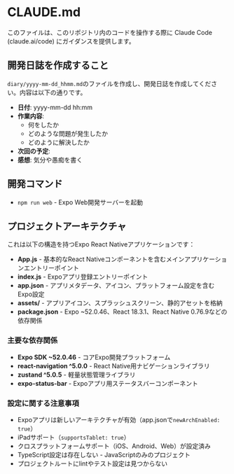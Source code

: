 # CLAUDE.md

このファイルは、このリポジトリ内のコードを操作する際に Claude Code (claude.ai/code) にガイダンスを提供します。

## 開発日誌を作成すること

`diary/yyyy-mm-dd_hhmm.md`のファイルを作成し、開発日誌を作成してください。内容は以下の通りです。

- **日付**: yyyy-mm-dd hh:mm
- **作業内容**:
  - 何をしたか
  - どのような問題が発生したか
  - どのように解決したか
- **次回の予定**:
- **感想**: 気分や愚痴を書く

## 開発コマンド

- `npm run web` - Expo Web開発サーバーを起動

## プロジェクトアーキテクチャ

これは以下の構造を持つExpo React Nativeアプリケーションです：

- **App.js** - 基本的なReact Nativeコンポーネントを含むメインアプリケーションエントリーポイント
- **index.js** - Expoアプリ登録エントリーポイント
- **app.json** - アプリメタデータ、アイコン、プラットフォーム設定を含むExpo設定
- **assets/** - アプリアイコン、スプラッシュスクリーン、静的アセットを格納
- **package.json** - Expo ~52.0.46、React 18.3.1、React Native 0.76.9などの依存関係

### 主要な依存関係

- **Expo SDK ~52.0.46** - コアExpo開発プラットフォーム
- **react-navigation ^5.0.0** - React Native用ナビゲーションライブラリ
- **zustand ^5.0.5** - 軽量状態管理ライブラリ
- **expo-status-bar** - Expoアプリ用ステータスバーコンポーネント

### 設定に関する注意事項

- Expoアプリは新しいアーキテクチャが有効（app.jsonで`newArchEnabled: true`）
- iPadサポート（`supportsTablet: true`）
- クロスプラットフォームサポート（iOS、Android、Web）が設定済み
- TypeScript設定は存在しない - JavaScriptのみのプロジェクト
- プロジェクトルートにlintやテスト設定は見つからない